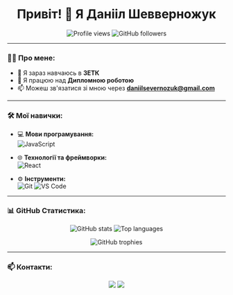 <h1 align="center">Привіт! 👋 Я Данііл Шевверножук</h1>

<p align="center">
  <img src="https://komarev.com/ghpvc/?username=Shevernozhuk" alt="Profile views" />
  <img src="https://img.shields.io/github/followers/Shevernozhuk?style=social" alt="GitHub followers" />
</p>

---

### 👨‍💻 Про мене:

- 🌱 Я зараз навчаюсь в **ЗЕТК**
- 💼 Я працюю над **Дипломною роботою**
- 📫 Можеш зв'язатися зі мною через **daniilsevernozuk@gmail.com**

---

### 🛠️ Мої навички:

- 💻 **Мови програмування:**  
  ![JavaScript](https://img.shields.io/badge/-JavaScript-333?style=flat-square&logo=javascript)

- 🌐 **Технології та фреймворки:**  
  ![React](https://img.shields.io/badge/-React-333?style=flat-square&logo=react)

- ⚙️ **Інструменти:**  
  ![Git](https://img.shields.io/badge/-Git-333?style=flat-square&logo=git) ![VS Code](https://img.shields.io/badge/-VS%20Code-333?style=flat-square&logo=visual-studio-code)

---

### 📊 GitHub Статистика:

<p align="center">
  <img src="https://github-readme-stats.vercel.app/api?username=Shevernozhuk&show_icons=true&theme=dark" alt="GitHub stats" />
  <img src="https://github-readme-stats.vercel.app/api/top-langs/?username=Shevernozhuk&layout=compact&theme=dark" alt="Top languages" />
</p>

<p align="center">
  <img src="https://github-profile-trophy.vercel.app/?username=Shevernozhuk&theme=onestar" alt="GitHub trophies" />
</p>

---

### 📫 Контакти:

<p align="center">
  <a href="mailto:daniilsevernozuk@gmail.com"><img src="https://img.shields.io/badge/-Email-D14836?style=flat-square&logo=gmail&logoColor=white" /></a>
  <a href="https://t.me/danchik328"><img src="https://img.shields.io/badge/-Telegram-0088CC?style=flat-square&logo=telegram" /></a>
</p>
